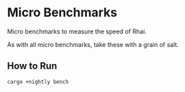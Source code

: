 Micro Benchmarks
================

Micro benchmarks to measure the speed of Rhai.

As with all micro benchmarks, take these with a grain of salt.


How to Run
----------

```bash
cargo +nightly bench
```
